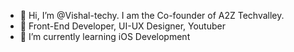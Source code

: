 - 👋 Hi, I’m @Vishal-techy. I am the Co-founder of A2Z Techvalley.
- 👀 Front-End Developer, UI-UX Designer, Youtuber
- 🌱 I’m currently learning iOS Development


<!---
Vishal-techy/Vishal-techy is a ✨ special ✨ repository because its `README.md` (this file) appears on your GitHub profile.
You can click the Preview link to take a look at your changes.
--->
